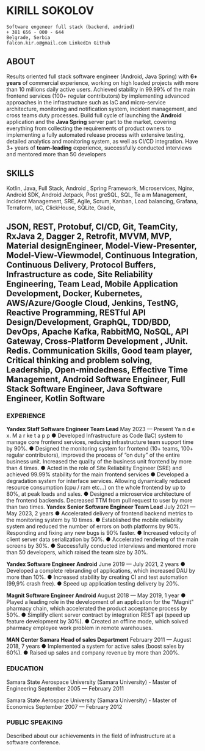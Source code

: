 # KIRILL SOKOLOV

```
Software engeneer full stack (backend, andriod)
+ 381 656 - 000 - 644
Belgrade, Serbia
falcon.kir.o@gmail.com LinkedIn Github
```
## ABOUT

Results oriented full stack software engineer (Android, Java Spring) with **6+ years** of commercial experience, working on high loaded
projects with more than 10 millions daily active users.
Achieved stability in 99.99% of the main frontend services (100+ regular contributors) by implementing advanced approaches in the
infrastructure such as IaC and micro-service architecture, monitoring and notification system, incident management, and cross teams duty
processes.
Build full cycle of launching the **Android** application and the **Java Spring** server part to the market, covering everything from collecting
the requirements of product owners to implementing a fully automated release process with extensive testing, detailed analytics and
monitoring system, as well as CI/CD integration.
Have 3+ years of **team-leading** experience, successfully conducted interviews and mentored more than 50 developers

## SKILLS

Kotlin, Java, Full Stack, Android , Spring Framework, Microservices, Nginx, Android SDK, Android Jetpack, Post greSQL, SQL, Te a m
Management, Incident Management, SRE, Agile, Scrum, Kanban, Load balancing, Grafana, Terraform, IaC, ClickHouse, SQLite, Gradle,

## JSON, REST, Protobuf, CI/CD, Git, TeamCity, RxJava 2, Dagger 2, Retrofit, MVVM, MVP, Material designEngineer, Model-View-Presenter, Model-View-Viewmodel, Continuous Integration, Continuous Delivery, Protocol Buffers, Infrastructure as code, Site Reliability Engineering, Team Lead, Mobile Application Development, Docker, Kubernetes, AWS/Azure/Google Cloud, Jenkins, TestNG, Reactive Programming, RESTful API Design/Development, GraphQL, TDD/BDD, DevOps, Apache Kafka, RabbitMQ, NoSQL, API Gateway, Cross-Platform Development , JUnit. Redis. Communication Skills, Good team player, Critical thinking and problem solving, Leadership, Open-mindedness, Effective Time Management, Android Software Engineer, Full Stack Software Engineer, Java Software Engineer, Kotlin Software

### EXPERIENCE

**Yandex
Staff Software Engineer Team Lead**
May 2023 — Present
Ya n d e x. M a r ke t a p p
● Developed Infrastructure as Code (IaC) system to manage core frontend services, reducing infrastructure team
support time by 90%.
● Designed the monitoring system for frontend (10+ teams, 100+ regular contributors), improved the process of “on
duty” of the entire business unit. Increased the quality of the business unit frontend by more than 4 times.
● Acted in the role of Site Reliability Engineer (SRE) and achieved 99.99% stability for the main frontend services
● Developed a degradation system for interface services. Allowing dynamically reduced resource consumption (cpu /
ram etc...) on the whole frontend by up to 80%, at peak loads and sales.
● Designed a microservice architecture of the frontend backends. Decreased TTM from pull request to user by more
than two times.
**Yandex
Senior Software Engineer Team Lead**
July 2021 — May 2023, 2 years
● Accelerated delivery of frontend backend metrics to the monitoring system by 10 times.
● Established the mobile reliability system and reduced the number of errors on both platforms by 90%. Responding
and fixing any new bugs is 90% faster.
● Increased velocity of client server data serialization by 50%.
● Accelerated rendering of the main screens by 30%.
● Successfully conducted interviews and mentored more than 50 developers, which raised the team size by 30%.

**Yandex
Software Engineer Android**
June 2019 — July 2021, 2 years
● Developed a complete rebranding of applications, which increased DAU by more than 10%.
● Increased stability by creating CI and test automation (99,9% crash free).
● Speed up application testing delivery by 20%.


**Magnit
Software Engineer Android**
August 2018 — May 2019, 1 year
● Played a leading role in the development of an application for the "Magnit" pharmacy chain, which accelerated the
product acceptance process by 50%.
● Simplify client server contract by integration REST api (speed up feature development by 30%).
● Created an offline mode, which solved pharmacy employee work problem in remote warehouses.

**MAN Center Samara
Head of sales Department**
February 2011 — August 2018, 7 years
● Implemented a system for active sales (boost sales by 60%).
● Raised up sales and company revenue by more than 200%.

### EDUCATION

Samara State Aerospace University (Samara University) - Master of Engineering
September 2005 — February 2011

Samara State Aerospace University (Samara University) - Master of Economics
September 2007 — February 2012

### PUBLIC SPEAKING

Described about our achievements in the field of infrastructure at a software conference.
